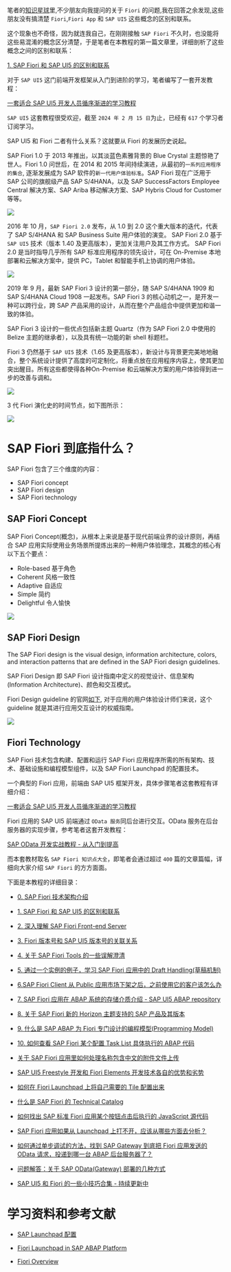 笔者的[知识星球](https://t.zsxq.com/07RJRBlnM)里,不少朋友向我提问的关于 `Fiori` 的问题,我在回答之余发现,这些朋友没有搞清楚 `Fiori`,`Fiori App` 和 `SAP UI5` 这些概念的区别和联系。

这个现象也不奇怪，因为就连我自己，在刚刚接触 `SAP Fiori` 不久时，也没能将这些易混淆的概念区分清楚，于是笔者在本教程的第一篇文章里，详细剖析了这些概念之间的区别和联系：

[1. SAP Fiori 和 SAP UI5 的区别和联系](https://jerry.blog.csdn.net/article/details/131697542)

对于 `SAP UI5` 这门前端开发框架从入门到进阶的学习，笔者编写了一套开发教程：

[一套适合 SAP UI5 开发人员循序渐进的学习教程](https://blog.csdn.net/i042416/category_11395500.html)

`SAP UI5` 这套教程很受欢迎，截至 `2024 年 2 月 15 日`为止，已经有 `617` 个学习者订阅学习。

SAP UI5 和 Fiori 二者有什么关系？这就要从 Fiori 的发展历史说起。

SAP Fiori 1.0 于 2013 年推出，以其淡蓝色素雅背景的 Blue Crystal 主题惊艳了世人。Fiori 1.0 问世后，在 2014 和 2015 年间持续演进，从最初的`一系列应用程序的集合`, 逐渐发展成为 SAP 软件的`新一代用户体验标准`。SAP Fiori 现在广泛用于 SAP 公司的旗舰级产品 SAP S/4HANA，以及 SAP SuccessFactors Employee Central 解决方案、SAP Ariba 移动解决方案、SAP Hybris Cloud for Customer 等等。

![](https://img-blog.csdnimg.cn/img_convert/a780289c3812ee66895f3cbb2e966e92.webp?x-oss-process=image/format,png)

2016 年 10 月，`SAP Fiori 2.0` 发布，从 1.0 到 2.0 这个重大版本的迭代，代表了 SAP S/4HANA 和 SAP Business Suite 用户体验的演变。 SAP Fiori 2.0 基于 `SAP UI5` 技术（版本 1.40 及更高版本），更加关注用户及其工作方式。 SAP Fiori 2.0 是当时指导几乎所有 SAP 标准应用程序的领先设计，可在 On-Premise 本地部署和云解决方案中，提供 PC，Tablet 和智能手机上协调的用户体验。

![](https://img-blog.csdnimg.cn/img_convert/e8fa7485a653fe148f5e1d192be398de.webp?x-oss-process=image/format,png)

2019 年 9 月，最新 SAP Fiori 3 设计的第一部分，随 SAP S/4HANA 1909 和 SAP S/4HANA Cloud 1908 一起发布。SAP Fiori 3 的核心动机之一，是开发一种可以跨行业，跨 SAP 产品采用的设计，从而在整个产品组合中提供更加和谐一致的体验。 

SAP Fiori 3 设计的一些优点包括新主题 Quartz（作为 SAP Fiori 2.0 中使用的 Belize 主题的继承者），以及具有统一功能的新 shell 标题栏。

Fiori 3 仍然基于 `SAP UI5` 技术（1.65 及更高版本），新设计与背景更完美地地融合，整个系统设计提供了高度的可定制化，将重点放在应用程序内容上，使其更加突出醒目。所有这些都使得各种On-Premise 和云端解决方案的用户体验得到进一步的改善与调和。

![](https://img-blog.csdnimg.cn/img_convert/a20b002c8e6ed280ed20a7da44b8b33b.webp?x-oss-process=image/format,png)

3 代 Fiori 演化史的时间节点，如下图所示：

![](https://img-blog.csdnimg.cn/img_convert/e98d87fcc53a3f5da20757165196459b.webp?x-oss-process=image/format,png)


# SAP Fiori 到底指什么？

SAP Fiori 包含了三个维度的内容：

- SAP Fiori concept
- SAP Fiori design
- SAP Fiori technology

## SAP Fiori Concept

SAP Fiori Concept(概念)，从根本上来说是基于现代前端业界的设计原则，再结合 SAP 应用实际使用业务场景所提炼出来的一种用户体验理念，其概念的核心有以下五个要点：

- Role-based 基于角色
- Coherent 风格一致性
- Adaptive 自适应
- Simple 简约
- Delightful 令人愉快

![](https://img-blog.csdnimg.cn/img_convert/fcc5c543fc82eea9af8954221d51b3c5.webp?x-oss-process=image/format,png)

## SAP Fiori Design

The SAP Fiori design is the visual design, information architecture, colors, and interaction patterns that are defined in the SAP Fiori design guidelines.

SAP Fiori Design 即 SAP Fiori 设计指南中定义的视觉设计、信息架构(Information Architecture)、颜色和交互模式。

Fiori Design guideline 的官网[如下](https://experience.sap.com/fiori-design/), 对于应用的用户体验设计师们来说，这个 guideline 就是其进行应用交互设计的权威指南。

![](https://img-blog.csdnimg.cn/img_convert/bec8aeb8b0c93fd56ca2ad9e9fda98f4.webp?x-oss-process=image/format,png)

## Fiori Technology

SAP Fiori 技术包含构建、配置和运行 SAP Fiori 应用程序所需的所有架构、技术、基础设施和编程模型组件，以及 SAP Fiori Launchpad 的配置技术。

一个典型的 Fiori 应用，前端由 SAP UI5 框架开发，具体步骤笔者这套教程有详细介绍：

[一套适合 SAP UI5 开发人员循序渐进的学习教程](https://blog.csdn.net/i042416/category_11395500.html)

Fiori 应用的 SAP UI5 前端通过 `OData 服务`同后台进行交互。OData 服务在后台服务器的实现步骤，参考笔者这套开发教程：

[SAP OData 开发实战教程 - 从入门到提高](https://blog.csdn.net/i042416/category_12288659.html)

而本套教材取名 `SAP Fiori 知识点大全`，即笔者会通过超过 `400` 篇的文章篇幅，详细向大家介绍 `SAP Fiori` 的方方面面。

下面是本教程的详细目录：

- [0. SAP Fiori 技术架构介绍](https://blog.csdn.net/i042416/article/details/136176480)

- [1. SAP Fiori 和 SAP UI5 的区别和联系](https://jerry.blog.csdn.net/article/details/131697542)

- [2. 深入理解 SAP Fiori Front-end Server](https://jerry.blog.csdn.net/article/details/131750298)

- [3. Fiori 版本号和 SAP UI5 版本号的关联关系](https://jerry.blog.csdn.net/article/details/131751836)

- [4. 关于 SAP Fiori Tools 的一些误解澄清](https://jerry.blog.csdn.net/article/details/132050485)

- [5. 通过一个实例的例子，学习 SAP Fiori 应用中的 Draft Handling(草稿机制)](https://jerry.blog.csdn.net/article/details/132059374)

- [6.SAP Fiori Client 从 Public 应用市场下架之后，之前使用它的客户该怎么办](https://blog.csdn.net/i042416/article/details/132119739)

- [7. SAP Fiori 应用在 ABAP 系统的存储介质介绍 - SAP UI5 ABAP repository](https://blog.csdn.net/i042416/article/details/132124309)

- [8. 关于 SAP Fiori 新的 Horizon 主题支持的 SAP 产品及其版本](https://jerry.blog.csdn.net/article/details/132330965)

- [9. 什么是 SAP ABAP 为 Fiori 专门设计的编程模型(Programming Model)](https://jerry.blog.csdn.net/article/details/132468894)

- [10. 如何查看 SAP Fiori 某个配置 Task List 具体执行的 ABAP 代码](https://blog.csdn.net/i042416/article/details/136177436)

- [关于 SAP Fiori 应用里如何处理名称包含中文的附件文件上传](https://blog.csdn.net/i042416/article/details/135324452)

- [SAP UI5 Freestyle 开发和 Fiori Elements 开发技术各自的优势和劣势](https://blog.csdn.net/i042416/article/details/135972354)

- [如何在 Fiori Launchpad 上将自己需要的 Tile 配置出来](https://blog.csdn.net/i042416/article/details/136106666)

- [什么是 SAP Fiori 的 Technical Catalog](https://blog.csdn.net/i042416/article/details/136109714)

- [如何找出 SAP 标准 Fiori 应用某个按钮点击后执行的 JavaScript 源代码](https://jerry.blog.csdn.net/article/details/138229226)

- [SAP Fiori 应用如果从 Launchpad 上打不开，应该从哪些方面去分析？](https://jerry.blog.csdn.net/article/details/138636654)

- [如何通过单步调试的方法，找到 SAP Gateway 到底把 Fiori 应用发送的 OData 请求，投递到哪一台 ABAP 后台服务器了？](https://blog.csdn.net/i042416/article/details/143039787)

- [问题解答：关于 SAP OData(Gateway) 部署的几种方式](https://blog.csdn.net/i042416/article/details/143748187)

- [SAP UI5 和 Fiori 的一些小技巧合集 - 持续更新中](https://blog.csdn.net/i042416/article/details/143363122)

# 学习资料和参考文献

- [SAP Launchpad 配置](https://help.sap.com/doc/saphelp_nw75/7.5.5/en-US/a9/0ed59d22bb46898a2ec7a7dac215ef/frameset.htm)

- [Fiori Launchpad in SAP ABAP Platform](https://help.sap.com/docs/ABAP_PLATFORM_NEW/a7b390faab1140c087b8926571e942b7/f951b50a07ce41deb08ced62711fe8b5.html)

- [Fiori Overview](https://help.sap.com/docs/SAP_S4HANA_ON-PREMISE/22bbe89ef68b4d0e98d05f0d56a7f6c8/4275a5114ddf4e1f8b5f7696a3b2ee6a.html)